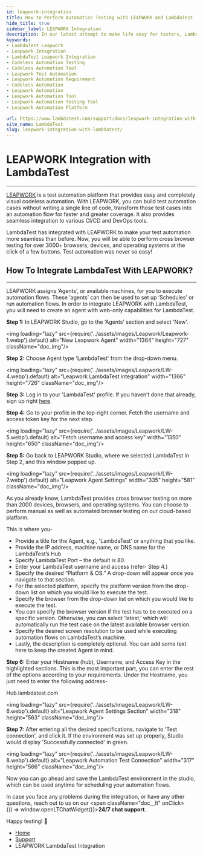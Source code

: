 ```yaml
---
id: leapwork-integration
title: How to Perform Automation Testing with LEAPWORK and LambdaTest
hide_title: true
sidebar_label: LEAPWORK Integration
description: In our latest attempt to make life easy for testers, LambdaTest integrates with LeapWork to make your automation flows more seamless than ever before.
keywords:
- LambdaTest Leapwork
- Leapwork Integration
- LambdaTest Leapwork Integration
- Codeless Automation Testing
- Codeless Automation Tool
- Leapwork Test Automation
- Leapwork Automation Requirement
- Codeless Automation
- Leapwork Automation
- Leapwork Automation Tool
- Leapwork Automation Testing Tool
- Leapwork Automation Platform

url: https://www.lambdatest.com/support/docs/leapwork-integration-with-lambdatest/
site_name: LambdaTest
slug: leapwork-integration-with-lambdatest/
---
```


<script type="application/ld+json"
      dangerouslySetInnerHTML={{ __html: JSON.stringify({
       "@context": "https://schema.org",
        "@type": "BreadcrumbList",
        "itemListElement": [{
          "@type": "ListItem",
          "position": 1,
          "name": "LambdaTest",
          "item": "https://www.lambdatest.com"
        },{
          "@type": "ListItem",
          "position": 2,
          "name": "Support",
          "item": "https://www.lambdatest.com/support/docs/"
        },{
          "@type": "ListItem",
          "position": 3,
          "name": "LEAPWORK LambdaTest Integration",
          "item": "https://www.lambdatest.com/support/docs/leapwork-integration-with-lambdatest/"
        }]
      })
    }}
></script>

# LEAPWORK Integration with LambdaTest
* * *
[LEAPWORK](https://www.leapwork.com/) is a test automation platform that provides easy and completely visual codeless automation. With LEAPWORK, you can build test automation cases without writing a single line of code, transform those test cases into an automation flow for faster and greater coverage. It also provides seamless integration to various CI/CD and DevOps tools.

LambdaTest has integrated with LEAPWORK to make your test automation more seamless than before. Now, you will be able to perform cross browser testing for over 3000+ browsers, devices, and operating systems at the click of a few buttons. Test automation was never so easy!

## How To Integrate LambdaTest With LEAPWORK?
-----------------------------------------------------------------------------------------------------------------------------
LEAPWORK assigns ‘Agents’, or available machines, for you to execute automation flows. These ‘agents’ can then be used to set up ‘Schedules’ or run automation flows. In order to integrate LEAPWORK with LambdaTest, you will need to create an agent with web-only capabilities for LambdaTest.

**Step 1:** In LEAPWORK Studio, go to the ‘Agents’ section and select 'New'.

<img loading="lazy" src={require('../assets/images/Leapwork/Leapwork-1.webp').default} alt="New Leapwork Agent" width="1364" height="727" className="doc_img"/>

**Step 2:** Choose Agent type 'LambdaTest' from the drop-down menu.

<img loading="lazy" src={require('../assets/images/Leapwork/LW-4.webp').default} alt="Leapwork LambdaTest integration" width="1366" height="726" className="doc_img"/>

**Step 3:** Log in to your 'LambdaTest' profile. If you haven’t done that already, sign up right [here](https://accounts.lambdatest.com/dashboard).

**Step 4:** Go to your profile in the top-right corner. Fetch the username and access token key for the next step.

<img loading="lazy" src={require('../assets/images/Leapwork/LW-5.webp').default} alt="Fetch username and access key" width="1350" height="650" className="doc_img"/>

**Step 5:** Go back to LEAPWORK Studio, where we selected LambdaTest in Step 2, and this window popped up.

<img loading="lazy" src={require('../assets/images/Leapwork/LW-7.webp').default} alt="Leapwork Agent Settings" width="335" height="581" className="doc_img"/>

As you already know, LambdaTest provides cross browser testing on more than 2000 devices, browsers, and operating systems. You can choose to perform manual as well as automated browser testing on our cloud-based platform.

This is where you-

  * Provide a title for the Agent, e.g., 'LambdaTest' or anything that you like.
  * Provide the IP address, machine name, or DNS name for the LambdaTest’s Hub
  * Specify LambdaTest Port – the default is 80.
  * Enter your LambdaTest username and access (refer- Step 4.)
  * Specify the desired “Platform & OS.” A drop-down will appear once you navigate to that section.
  * For the selected platform, specify the platform version from the drop-down list on which you would like to execute the test.
  * Specify the browser from the drop-down list on which you would like to execute the test.
  * You can specify the browser version if the test has to be executed on a specific version. Otherwise, you can select ‘latest,’ which will automatically run the test case on the latest available browser version.
  * Specify the desired screen resolution to be used while executing automation flows on LambdaTest’s machine.
  * Lastly, the description is completely optional. You can add some text here to keep the created Agent in mind.

**Step 6:** Enter your Hostname (hub), Username, and Access Key in the highlighted sections. This is the most important part, you can enter the rest of the options according to your requirements. Under the Hostname, you just need to enter the following address-

Hub.lambdatest.com

<img loading="lazy" src={require('../assets/images/Leapwork/LW-6.webp').default} alt="Leapwork Agent Settings Section" width="318" height="563" className="doc_img"/>

**Step 7:** After entering all the desired specifications, navigate to 'Test connection', and click it. If the environment was set up properly, Studio would display 'Successfully connected' in green.

<img loading="lazy" src={require('../assets/images/Leapwork/LW-8.webp').default} alt="Leapwork Automation Test Connection" width="317" height="566" className="doc_img"/>

Now you can go ahead and save the LambdaTest environment in the studio, which can be used anytime for scheduling your automation flows.

In case you face any problems during the integration, or have any other questions, reach out to us on our <span className="doc__lt" onClick={() => window.openLTChatWidget()}>**24/7 chat support**</span>.

Happy testing! 🙂

<nav aria-label="breadcrumbs">
  <ul className="breadcrumbs">
    <li className="breadcrumbs__item">
      <a className="breadcrumbs__link" href="https://www.lambdatest.com">Home</a>
    </li>
    <li className="breadcrumbs__item">
      <a className="breadcrumbs__link" href="/support/docs/">Support</a>
    </li>
    <li className="breadcrumbs__item breadcrumbs__item--active">
      <span className="breadcrumbs__link">LEAPWORK LambdaTest Integration</span>
    </li>
  </ul>
</nav>